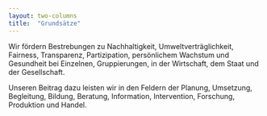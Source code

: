 ```yaml
---
layout: two-columns
title:  "Grundsätze"
---
```

Wir fördern Bestrebungen zu Nachhaltigkeit, Umweltverträglichkeit, Fairness, Transparenz, Partizipation, persönlichem Wachstum und Gesundheit bei Einzelnen, Gruppierungen, in der Wirtschaft, dem Staat und der Gesellschaft.

Unseren Beitrag dazu leisten wir in den Feldern der Planung, Umsetzung, Begleitung, Bildung, Beratung, Information, Intervention, Forschung, Produktion und Handel.